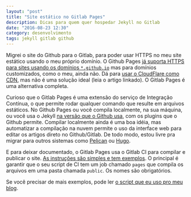 ```yaml
---
layout: "post"
title: "Site estático no Gitlab Pages"
description: Dicas para quem quer hospedar Jekyll no Gitlab
date: "2016-08-23 12:30"
category: desenvolvimento
tags: jekyll gitlab github
---
```


Migrei o site do Github para o Gitlab, para poder usar HTTPS no meu site
estático usando o meu próprio domínio. O Github Pages [já suporta HTTPS para
sites usando os domínios `*.github.io`][1] mas para domínios customizados, como
o meu, ainda não. Dá para [usar o CloudFlare como CDN][2], mas não é uma solução
ideal (leia o artigo linkado). O Gitlab Pages é uma alternativa completa.

Curioso que o Gitlab Pages é uma extensão do serviço de Integração Contínua,
o que permite rodar qualquer comando que resulte em arquivos estáticos.
No Github Pages ou você compila localmente, na sua máquina, ou você usa o Jekyll
[na versão que o Github usa][3], com os plugins que o Github permite. Compilar
localmente ainda é uma boa idéia, mas automatizar a compilação na nuvem permite
o uso da interface web para editar os artigos direto no Github/Gitlab. De todo
modo, estou livre pra migrar para outros sistemas como [Pelican][4] ou [Hugo][5].

E para deixar documentado, o Gitlab Pages usa o Gitlab CI para
compilar e publicar o site. [As instruções são simples e tem exemplos][6].
O principal é garantir que o seu script de CI tem um job chamado `pages` que
compila os arquivos em uma pasta chamada `public`. Os nomes são obrigatórios.

Se você precisar de mais exemplos, pode ler [o script que eu uso pro meu
blog][7].

[1]: https://github.com/blog/2186-https-for-github-pages
[2]: https://konklone.com/post/github-pages-now-supports-https-so-use-it#using-a-custom-domain-with-cloudflare
[3]: https://github.com/github/pages-gem
[4]: http://blog.getpelican.com/
[5]: http://gohugo.io/
[6]: https://pages.gitlab.io/
[7]: https://gitlab.com/barraponto/barraponto.gitlab.io/blob/master/.gitlab-ci.yml
